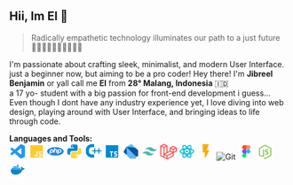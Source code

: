 ## Hii, Im El 👋

> Radically empathetic technology illuminates our path to a just future<br>
> ✊🏻✊🏼✊🏽✊🏾✊🏿

I'm passionate about crafting sleek, minimalist, and modern User Interface.
just a beginner now, but aiming to be a pro coder!
Hey there! I'm **Jibreel Benjamin** or yall call me **El** from **28° Malang, Indonesia** 🇮🇩 <br>
a 17 yo- student with a big passion for front-end development i guess... Even though I dont have any industry experience yet, I love diving into web design, playing around with User Interface, and bringing ideas to life through code.

**Languages and Tools:**
<br>
<img src="https://raw.githubusercontent.com/material-extensions/vscode-material-icon-theme/refs/heads/main/icons/vscode.svg" alt="VSCode" height="30"/> 
<img src="https://raw.githubusercontent.com/material-extensions/vscode-material-icon-theme/refs/heads/main/icons/javascript.svg" alt="Javascript" height="30"/> 
<img src="https://raw.githubusercontent.com/material-extensions/vscode-material-icon-theme/refs/heads/main/icons/php.svg" alt="PHP" height="30"/> 
<img src="https://raw.githubusercontent.com/material-extensions/vscode-material-icon-theme/refs/heads/main/icons/python.svg" alt="Python" height="30"/> 
<img src="https://raw.githubusercontent.com/material-extensions/vscode-material-icon-theme/refs/heads/main/icons/cpp.svg" alt="CPP" height="30"/> 
<img src="https://raw.githubusercontent.com/material-extensions/vscode-material-icon-theme/refs/heads/main/icons/typescript.svg" alt="Typescirpt" height="30"/> 
<img src="https://raw.githubusercontent.com/material-extensions/vscode-material-icon-theme/refs/heads/main/icons/dart.svg" alt="Dart" height="30"/> 
<img src="https://raw.githubusercontent.com/material-extensions/vscode-material-icon-theme/refs/heads/main/icons/tailwindcss.svg" alt="TailwindCSS" height="30"/> 
<img src="https://raw.githubusercontent.com/material-extensions/vscode-material-icon-theme/refs/heads/main/icons/laravel.svg" alt="Laravel" height="30"/> 
<img src="https://raw.githubusercontent.com/material-extensions/vscode-material-icon-theme/refs/heads/main/icons/react.svg" alt="React" height="30"/> 
<img src="https://raw.githubusercontent.com/material-extensions/vscode-material-icon-theme/refs/heads/main/icons/vite.svg" alt="Vite" height="30"/> 
<img src="https://raw.githubusercontent.com/material-extensions/vscode-material-icon-theme/refs/heads/main/icons/git" alt="Git" height="30"/> 
<img src="https://raw.githubusercontent.com/material-extensions/vscode-material-icon-theme/refs/heads/main/icons/figma.svg" alt="Figma" height="30"/> 
<img src="https://raw.githubusercontent.com/material-extensions/vscode-material-icon-theme/refs/heads/main/icons/nodejs.svg" alt="NodeJS" height="30"/> 
<img src="https://raw.githubusercontent.com/material-extensions/vscode-material-icon-theme/refs/heads/main/icons/docker.svg" alt="Docker" height="30"/> 


